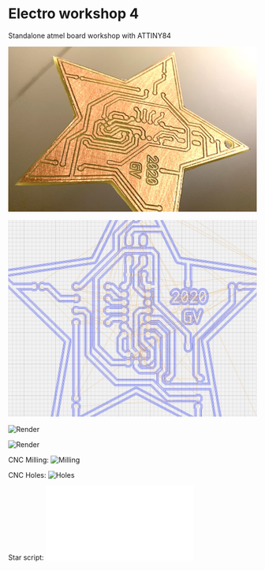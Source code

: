 # Electro workshop 4

Standalone atmel board workshop with ATTINY84


![Isolation milling](res/isolationMilling.jpg)

![Lines](res/lines.png)

![Render](res/render1.png)

![Render](res/render2.png)


CNC Milling: ![Milling](hviezda.bot.etch.tap)

CNC Holes: ![Holes](hviezda.bot.drill.tap)

Star script: ![Star script](star.js)
